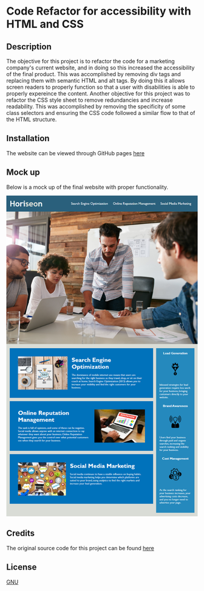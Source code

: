 # Code Refactor for accessibility with HTML and CSS

## Description

  The objective for this project is to refactor the code for a marketing company's current website, and in doing so this increased the accessibility of the final product. 
  This was accomplished by removing div tags and replacing them with semantic HTML and alt tags. By doing this it allows screen readers to properly function so that a user with disabilities is able to properly expereince the content.
  Another objective for this project was to refactor the CSS style sheet to remove redundancies and increase readability. This was accomplished by removing the specificity of some class selectors and ensuring the CSS code followed a similar flow to that of the HTML structure. 

## Installation

  The website can be viewed through GitHub pages [here](https://ydennekrf.github.io/Magenta-Kiss/Develop/index.html)

## Mock up
  
Below is a mock up of the final website with proper functionality.
  
  ![mock up](/assets/images/01-html-css-git-homework-demo.png)

## Credits
The original source code for this project can be found [here](https://utoronto.bootcampcontent.com/utoronto-bootcamp/UTOR-VIRT-FSF-FT-05-2022-U-LOLC/-/tree/main/01-HTML-Git-CSS/02-Challenge/Develop)

## License
[GNU](https://choosealicense.com/licenses/gpl-3.0/#)



